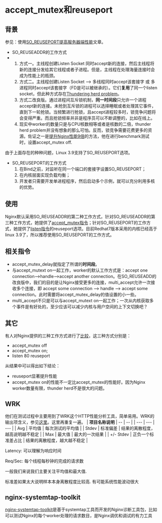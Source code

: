 # accept\_mutex和reuseport

## 背景

参见：使用[SO\_REUSEPORT提高服务器端性能](http://xiaorui.cc/2015/12/02/%E4%BD%BF%E7%94%A8socket-so_reuseport%E6%8F%90%E9%AB%98%E6%9C%8D%E5%8A%A1%E7%AB%AF%E6%80%A7%E8%83%BD/)文章。

* SO\_REUSEADDR的工作方式
* 1. 方式一。主线程创建Listen Socket 同时accept新的连接，然后主线程将新的连接分发给其它线程或者子进程。但是，主线程在处理海量连接时会成为性能上的瓶颈。
  2. 方式二。主线程创建Listen Socket --&gt; 多线程同时accept该套接字 或 多进程同时accept该套接字（FD是可以被继承的）。它们**复用**了同一个listen socket，但此种方式存在[Thundering herd problem](https://en.wikipedia.org/wiki/Thundering_herd_problem)。
  3. 方式二改良版。通过进程间互斥锁机制，**同一时间段**只允许一个进程accept新的连接。未抢到互斥锁的进程可以选择睡眠或者处理其它事件，直到下一轮抢锁。当频繁进行抢锁，且accept进程较多时，锁竞争问题将会变得严重。而且抢锁频率并非是程序员可以不断调整的，比如在线上。
  4. 现实中worker的数量只是与CPU核数相等或者是核数的二倍，thunder herd problem并没有想象的那么可怕。反而，锁竞争需要花费更多的资源。佐证之一是[提升Nginx性能9倍](https://www.nginx.com/blog/thread-pools-boost-performance-9x/)的方法，他在进行benchmark测试时，设置accept\_mutex off.


由于上面存在的种种问题，Linux 3.9支持了SO\_REUSEPORT选项。

* SO\_REUSEPORT的工作方式
  1. 在Bind之前，对监听在同一个端口的套接字设置SO\_REUSEPORT；
  2. 在内核层面实现负载均衡；
  3. 开发者只需要开发单进程程序，然后启动多个示例，就可以充分利用多核的优势。


## 使用

Nginx默认采用SO\_REUSEADDR的第二种工作方式，针对SO\_REUSEADDR的第三种工作方式，她提供了[accept\_mutex指令](http://nginx.org/en/docs/ngx_core_module.html#accept_mutex)；针对SO\_REUSEPORT的工作方式，她提供了[listen指令](http://nginx.org/en/docs/http/ngx_http_core_module.html#listen)的reuseport选项。目前Redhat7版本采用的内核已经高于linux 3.9了，所以推荐使用SO\_REUSEPORT的工作方式。

## 相关指令

* accept\_mutex\_delay就指定了所谓的**时间段**。
* 与accept\_mutext on一起工作，worker的默认工作方式是：accept one connection--&gt;handle--&gt;accept another connection。在SO\_REUSEADD的改良版中，我们的目的是让Nginx接受更多的连接，multi\_accept允许一次接收多个连接，即 accept some connection --&gt; handle --&gt; accept some connection。此时需要将accept\_mutex\_delay的值设置的小一些。
* multi\_accept不只是可以与accept\_mutext on一起工作；一次从内核获取多个事件是有好处的，至少应该可以减少内核与用户空间的上下文切换吧？

## 其它

有人对Nginx提供的三种工作方式进行了[比较](http://my.oschina.net/fqing/blog/420822)，这三种方式分别是：

* accept\_mutex off
* accept\_mutex on;
* listen 80 reuseport

从结果中可以得出如下结论：

* reuseport显著提升性能
* accept\_mutex on的性能不一定比accept\_mutex的性能好。因为Nginx worker数量有限，thunder herd不是很大的问题。

## WRK

他们在测试过程中主要用到了WRK这个HTTP性能分析工具，简单易用。WRK的输出项含义，参见[这里](http://www.jianshu.com/p/cf0853226dc6)。这里再重复一遍。
\| **项目名称说明** \| -- \| -- \|
\| --- \| --- \| --- \|
\| Avg \| 平均值 \| 每次测试的平均值 \|
\| Stdev \| 标准偏差 \| 结果的离散程度，越高说明越不稳定 \|
\| Max \| 最大值 \| 最大的一次结果 \|
\| +\/- Stdev \| 正负一个标准差占比 \| 结果的离散程度，越大越不稳定 \|

Latency: 可以理解为响应时间

Req\/Sec: 每个线程每秒钟的完成的请求数

一般我们来说我们主要关注平均值和最大值.

标准差如果太大说明样本本身离散程度比较高. 有可能系统性能波动很大

## nginx-systemtap-toolkit

[nginx-systemtap-toolkit](https://github.com/openresty/nginx-systemtap-toolkit#table-of-contents)是基于systemtap工具而开发的Nginx诊断工具包，比如可以测试Nginx的每个worker处理的请求数目，是Nginx调优和调试的有力工具

